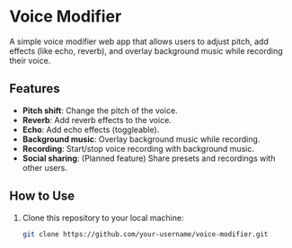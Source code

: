 # Voice Modifier

A simple voice modifier web app that allows users to adjust pitch, add effects (like echo, reverb), and overlay background music while recording their voice.

## Features
- **Pitch shift**: Change the pitch of the voice.
- **Reverb**: Add reverb effects to the voice.
- **Echo**: Add echo effects (toggleable).
- **Background music**: Overlay background music while recording.
- **Recording**: Start/stop voice recording with background music.
- **Social sharing**: (Planned feature) Share presets and recordings with other users.

## How to Use
1. Clone this repository to your local machine:
   ```bash
   git clone https://github.com/your-username/voice-modifier.git
